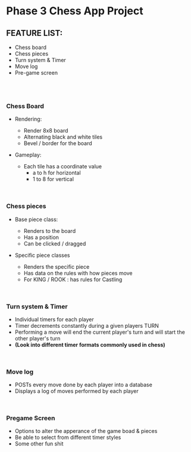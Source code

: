 # Phase 3 Chess App Project

## FEATURE LIST:
- Chess board
- Chess pieces
- Turn system & Timer
- Move log
- Pre-game screen

<br>
<br>

### Chess Board
- Rendering: 
  - Render 8x8 board
  - Alternating black and white tiles
  - Bevel / border for the board

- Gameplay:
  - Each tile has a coordinate value
    - a to h for horizontal
    - 1 to 8 for vertical

<br>

### Chess pieces
- Base piece class:
  - Renders to the board
  - Has a position
  - Can be clicked / dragged

- Specific piece classes
  - Renders the specific piece
  - Has data on the rules with how pieces move
  - For KING / ROOK : has rules for Castling

<br>

### Turn system & Timer
- Individual timers for each player
- Timer decrements constantly during a given players TURN
- Performing a move will end the current player's turn and will start the other player's turn
- **(Look into different timer formats commonly used in chess)**

<br>

### Move log
- POSTs every move done by each player into a database
- Displays a log of moves performed by each player

<br>

### Pregame Screen
- Options to alter the apperance of the game boad & pieces
- Be able to select from different timer styles
- Some other fun shit
